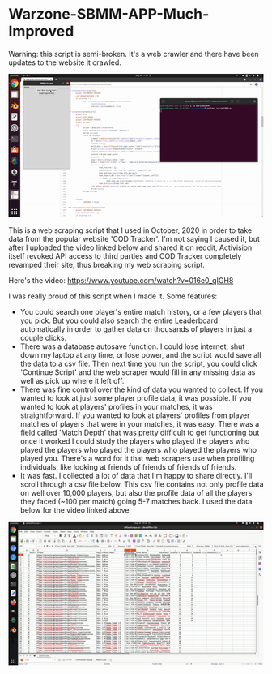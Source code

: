 # Warzone-SBMM-APP-Much-Improved
Warning: this script is semi-broken. It's a web crawler and there have been updates to the website it crawled.

![alt-text](https://github.com/kelmensonj/Warzone-SBMM-APP-Much-Improved/blob/main/sbmm.gif)

This is a web scraping script that I used in October, 2020 in order to take data from the popular website 'COD Tracker'. I'm not saying I caused it, but after I uploaded the video linked below and shared it on reddit, Activision itself revoked API access to third parties and COD Tracker completely revamped their site, thus breaking my web scraping script. 

Here's the video: https://www.youtube.com/watch?v=016e0_qIGH8

I was really proud of this script when I made it. Some features:
* You could search one player's entire match history, or a few players that you pick. But you could also search the entire Leaderboard automatically in order to gather data on thousands of players in just a couple clicks.
* There was a database autosave function. I could lose internet, shut down my laptop at any time, or lose power, and the script would save all the data to a csv file. Then next time you run the script, you could click 'Continue Script' and the web scraper would fill in any missing data as well as pick up where it left off. 
* There was fine control over the kind of data you wanted to collect. If you wanted to look at just some player profile data, it was possible. If you wanted to look at players' profiles in your matches, it was straightforward. If you wanted to look at players' profiles from player matches of players that were in your matches, it was easy. There was a field called 'Match Depth' that was pretty difficult to get functioning but once it worked I could study the players who played the players who played the players who played the players who played the players who played you. There's a word for it that web scrapers use when profiling individuals, like looking at friends of friends of friends of friends. 
* It was fast. I collected a lot of data that I'm happy to share directly. I'll scroll through a csv file below. This csv file contains not only profile data on well over 10,000 players, but also the profile data of all the players they faced (~100 per match) going 5-7 matches back. I used the data below for the video linked above

![alt-text](https://github.com/kelmensonj/Warzone-SBMM-APP-Much-Improved/blob/main/sbmm_libre.gif)
